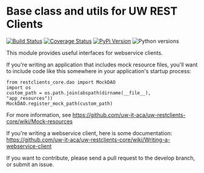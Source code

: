 # Base class and utils for UW REST Clients

[![Build Status](https://github.com/uw-it-aca/uw-restclients-core/workflows/tests/badge.svg?branch=master)](https://github.com/uw-it-aca/uw-restclients-core/actions)
[![Coverage Status](https://coveralls.io/repos/uw-it-aca/uw-restclients-core/badge.png?branch=master)](https://coveralls.io/r/uw-it-aca/uw-restclients-core?branch=master)
[![PyPi Version](https://img.shields.io/pypi/v/uw-restclients-core.svg)](https://pypi.python.org/pypi/uw-restclients-core)
![Python versions](https://img.shields.io/pypi/pyversions/uw-restclients-core.svg)


This module provides useful interfaces for webservice clients.

If you're writing an application that includes mock resource files, you'll want to include code like this somewhere in your application's startup process:

```
from restclients_core.dao import MockDAO
import os
custom_path = os.path.join(abspath(dirname(__file__), "app_resources"))
MockDAO.register_mock_path(custom_path)
```

For more information, see https://github.com/uw-it-aca/uw-restclients-core/wiki/Mock-resources

If you're writing a webservice client, here is some documentation: https://github.com/uw-it-aca/uw-restclients-core/wiki/Writing-a-webservice-client

If you want to contribute, please send a pull request to the develop branch, or submit an issue.

